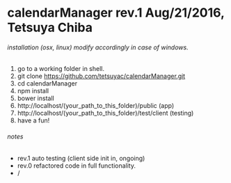 ﻿calendarManager rev.1 Aug/21/2016, Tetsuya Chiba
================================================


###### installation (osx, linux) modify accordingly in case of windows.
1. go to a working folder in shell.
1. git clone https://github.com/tetsuyac/calendarManager.git
1. cd calendarManager
1. npm install
1. bower install
1. http://localhost/(your_path_to_this_folder)/public (app)
1. http://localhost/(your_path_to_this_folder)/test/client (testing)
1. have a fun!

###### notes
* rev.1 auto testing (client side init in, ongoing)
* rev.0 refactored code in full functionality.
* /